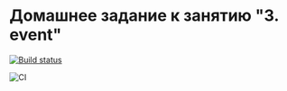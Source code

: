 # Домашнее задание к занятию "3. event"

[![Build status](https://ci.appveyor.com/api/projects/status/ud1i492eh0vrwtgd/branch/main?svg=true)](https://ci.appveyor.com/project/Zhsaule/ahj-3event/branch/main)


![CI](https://github.com/Zhsaule/ahj-3event/actions/workflows/web.yml/badge.svg)
